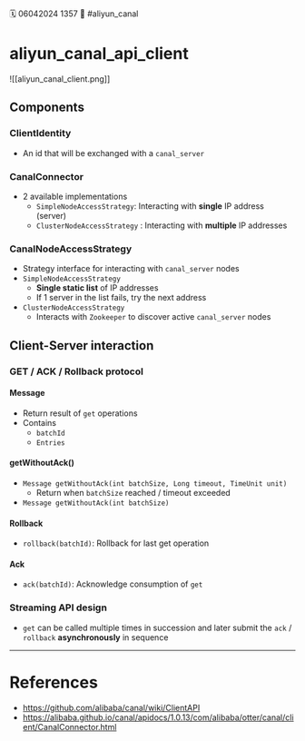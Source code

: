 ️🗓️ 06042024 1357
📎 #aliyun_canal

# aliyun_canal_api_client

![[aliyun_canal_client.png]]

## Components

### ClientIdentity

- An id that will be exchanged with a `canal_server`

### CanalConnector

- 2 available implementations
  - `SimpleNodeAccessStrategy`: Interacting with **single** IP address (server)
  - `ClusterNodeAccessStrategy` : Interacting with **multiple** IP addresses

### CanalNodeAccessStrategy

- Strategy interface for interacting with `canal_server` nodes
- `SimpleNodeAccessStrategy`
  - **Single static list** of IP addresses
  - If 1 server in the list fails, try the next address
- `ClusterNodeAccessStrategy`
  - Interacts with `Zookeeper` to discover active `canal_server` nodes

## Client-Server interaction

### GET / ACK / Rollback protocol

#### Message

- Return result of `get` operations
- Contains
  - `batchId`
  - `Entries`

#### getWithoutAck()

- `Message getWithoutAck(int batchSize, Long timeout, TimeUnit unit)`
  - Return when `batchSize` reached / timeout exceeded
- `Message getWithoutAck(int batchSize)`

#### Rollback

- `rollback(batchId)`: Rollback for last get operation

#### Ack

- `ack(batchId)`: Acknowledge consumption of `get`

### Streaming API design

- `get` can be called multiple times in succession and later submit the `ack` / `rollback` **asynchronously** in sequence

---

# References

- https://github.com/alibaba/canal/wiki/ClientAPI
- https://alibaba.github.io/canal/apidocs/1.0.13/com/alibaba/otter/canal/client/CanalConnector.html
